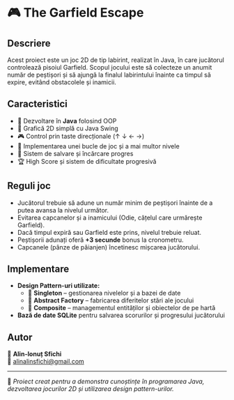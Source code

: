 # 🎮 The Garfield Escape

## Descriere
Acest proiect este un joc 2D de tip labirint, realizat în Java, în care jucătorul controlează pisoiul Garfield. 
Scopul jocului este să colecteze un anumit număr de peștișori și să ajungă la finalul labirintului înainte ca timpul să expire, evitând obstacolele și inamicii.

## Caracteristici
- 🚀 Dezvoltare în **Java** folosind OOP
- 🎨 Grafică 2D simplă cu Java Swing
- 🎮 Control prin taste direcționale (↑ ↓ ← →)
- 🔄 Implementarea unei bucle de joc și a mai multor nivele
- 💾 Sistem de salvare și încărcare progres
- 🏆 High Score și sistem de dificultate progresivă

## Reguli joc
- Jucătorul trebuie să adune un număr minim de peștișori înainte de a putea avansa la nivelul următor.
- Evitarea capcanelor și a inamicului (Odie, cățelul care urmărește Garfield).
- Dacă timpul expiră sau Garfield este prins, nivelul trebuie reluat.
- Peștișorii adunați oferă **+3 secunde** bonus la cronometru.
- Capcanele (pânze de păianjen) încetinesc mișcarea jucătorului.

## Implementare
- **Design Pattern-uri utilizate:**
  - 🔹 **Singleton** – gestionarea nivelelor și a bazei de date
  - 🔹 **Abstract Factory** – fabricarea diferitelor stări ale jocului
  - 🔹 **Composite** – managementul entităților și obiectelor de pe hartă
- **Bază de date SQLite** pentru salvarea scorurilor și progresului jucătorului

## Autor
👤 **Alin-Ionuț Sfichi**  
📧 alinalinsfichi@gmail.com  

---
🚀 *Proiect creat pentru a demonstra cunoștințe în programarea Java, dezvoltarea jocurilor 2D și utilizarea design pattern-urilor.*
